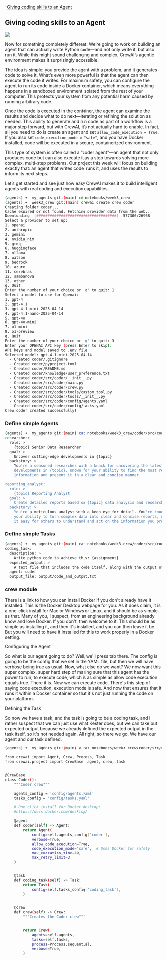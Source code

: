 -[Giving coding skills to an Agent](#giving-coding-skills-to-an-agent)

## Giving coding skills to an Agent

![](../img/23.png)

Now for something completely different. We’re going to work on building an agent that can actually write Python code—and not only write it, but also run it. While this might sound challenging and complex, CrewAI’s agentic environment makes it surprisingly accessible.

The idea is simple: you provide the agent with a problem, and it generates code to solve it. What’s even more powerful is that the agent can then execute the code it writes. For maximum safety, you can configure the agent to run its code inside a Docker container, which means everything happens in a sandboxed environment isolated from the rest of your computer. This protects your system from any potential harm caused by running arbitrary code.

Once the code is executed in the container, the agent can examine the results and decide what to do next—iterating or refining the solution as needed. This ability to generate and run code as part of a workflow is a major step forward, but with CrewAI, it’s not actually hard to enable. In fact, all you need to do is create an agent and set `allow_code_execution = True`. If you also set `code_execution_mode = "safe"`, and you have Docker installed, code will be executed in a secure, containerized environment.

This type of system is often called a "coder agent"—an agent that not only produces code but can also execute it as a step towards solving more complex, multi-step problems. Our project this week will focus on building exactly that: an agent that writes code, runs it, and uses the results to inform its next steps.

Let’s get started and see just how easy CrewAI makes it to build intelligent agents with real coding and execution capabilities.

```sh
(agents) ➜  my_agents git:(main) cd notebooks/week3_crew 
(agents) ➜  week3_crew git:(main) crewai create crew coder
Creating folder coder...
Cache expired or not found. Fetching provider data from the web...
Downloading  [####################################]  577306/26968
Select a provider to set up:
1. openai
2. anthropic
3. gemini
4. nvidia_nim
5. groq
6. huggingface
7. ollama
8. watson
9. bedrock
10. azure
11. cerebras
12. sambanova
13. other
q. Quit
Enter the number of your choice or 'q' to quit: 1
Select a model to use for Openai:
1. gpt-4
2. gpt-4.1
3. gpt-4.1-mini-2025-04-14
4. gpt-4.1-nano-2025-04-14
5. gpt-4o
6. gpt-4o-mini
7. o1-mini
8. o1-preview
q. Quit
Enter the number of your choice or 'q' to quit: 3
Enter your OPENAI API key (press Enter to skip): 
API keys and model saved to .env file
Selected model: gpt-4.1-mini-2025-04-14
  - Created coder/.gitignore
  - Created coder/pyproject.toml
  - Created coder/README.md
  - Created coder/knowledge/user_preference.txt
  - Created coder/src/coder/__init__.py
  - Created coder/src/coder/main.py
  - Created coder/src/coder/crew.py
  - Created coder/src/coder/tools/custom_tool.py
  - Created coder/src/coder/tools/__init__.py
  - Created coder/src/coder/config/agents.yaml
  - Created coder/src/coder/config/tasks.yaml
Crew coder created successfully!
```

### Define simple Agents

```sh
(agents) ➜  my_agents git:(main) cat notebooks/week3_crew/coder/src/coder/config/agents.yaml 
researcher:
  role: >
    {topic} Senior Data Researcher
  goal: >
    Uncover cutting-edge developments in {topic}
  backstory: >
    You're a seasoned researcher with a knack for uncovering the latest
    developments in {topic}. Known for your ability to find the most relevant
    information and present it in a clear and concise manner.

reporting_analyst:
  role: >
    {topic} Reporting Analyst
  goal: >
    Create detailed reports based on {topic} data analysis and research findings
  backstory: >
    You're a meticulous analyst with a keen eye for detail. You're known for
    your ability to turn complex data into clear and concise reports, making
    it easy for others to understand and act on the information you provide.%   
```

### Define simple Tasks

```sh
(agents) ➜  my_agents git:(main) cat notebooks/week3_crew/coder/src/coder/config/tasks.yaml 
coding_task:
  description: >
    Write python code to achieve this: {assignment}
  expected_output: >
    A text file that includes the code itself, along with the output of the code.
  agent: coder
  output_file: output/code_and_output.txt
```

### crew module

There is a link to how you can install Docker if you don't already have it installed. This is the Docker Desktop webpage for you. As it does claim, it is a one-click install for Mac or Windows or Linux, and it should be as simple as that. Many of you, I suspect, from an engineering background already know and love Docker. If you don't, then welcome to it. This should be as simple as installing it, and then it's installed, and you can then leave it be. But you will need to have it installed for this to work properly in a Docker setting.

Configuring the Agent

So what is our agent going to do? Well, we'll press tab there. The config is going to be the config that we set in the YAML file, but then we will have verbose being true as usual. Now, what else do we want? We now want this super complex, super hard step of making sure that this agent has the power to run, to execute code, which is as simple as allow code execution equals true. There it is. Now we can execute code. There's this step of saying code execution, execution mode is safe. And now that ensures that it runs it within a Docker container so that it's not just running the code on your platform.

Defining the Task

So now we have a task, and the task is going to be a coding task, and I rather suspect that we can just use what Kester does, but we can take out expected output because we already defined the expected output in the task itself, so it's not needed again. All right, so there we go. We have our agent and our task defined.

```sh
(agents) ➜  my_agents git:(main) ✗ cat notebooks/week3_crew/coder/src/coder/crew.py

from crewai import Agent, Crew, Process, Task
from crewai.project import CrewBase, agent, crew, task


@CrewBase
class Coder():
    """Coder crew"""

    agents_config = 'config/agents.yaml'
    tasks_config = 'config/tasks.yaml'

    # One click install for Docker Desktop:
    #https://docs.docker.com/desktop/

    @agent
    def coder(self) -> Agent:
        return Agent(
            config=self.agents_config['coder'],
            verbose=True,
            allow_code_execution=True,
            code_execution_mode="safe",  # Uses Docker for safety
            max_execution_time=30, 
            max_retry_limit=3 
    )


    @task
    def coding_task(self) -> Task:
        return Task(
            config=self.tasks_config['coding_task'],
        )


    @crew
    def crew(self) -> Crew:
        """Creates the Coder crew"""


        return Crew(
            agents=self.agents, 
            tasks=self.tasks,
            process=Process.sequential,
            verbose=True,
        )
```